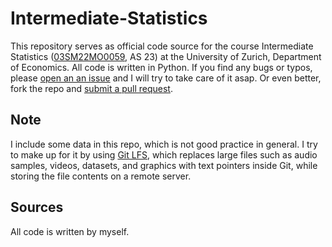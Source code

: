 # Intermediate-Statistics

This repository serves as official code source for the course Intermediate Statistics ([03SM22MO0059](https://studentservices.uzh.ch/uzh/anonym/vvz/?sap-language=DE&sap-ui-language=DE#/details/2022/004/SM/51144599/50000003/Wirtschaftswissenschaftliche%2520Fakult%25C3%25A4t/50609459/Master%2520of%2520Science%2520UZH%2520in%2520Wirtschaftswissenschaften%2520(C%252C%2520PVO13)/51106318/Volkswirtschaftslehre%2520(Fast%2520Track)), AS 23) at the University of Zurich, Department of Economics. All code is written in Python. If you find any bugs or typos, please [open an an issue](https://docs.github.com/en/issues/tracking-your-work-with-issues/creating-an-issue) and I will try to take care of it asap. Or even better, fork the repo and [submit a pull request](https://docs.github.com/en/pull-requests/collaborating-with-pull-requests/proposing-changes-to-your-work-with-pull-requests/creating-a-pull-request-from-a-fork).

## Note

I include some data in this repo, which is not good practice in general. I try to make up for it by using [Git LFS](https://git-lfs.com), which replaces large files such as audio samples, videos, datasets, and graphics with text pointers inside Git, while storing the file contents on a remote server.

## Sources

All code is written by myself.
